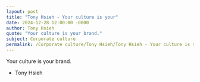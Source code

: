 ```yaml
---
layout: post
title: "Tony Hsieh - Your culture is your"
date: 2024-12-28 12:00:00 -0000
author: Tony Hsieh
quote: "Your culture is your brand."
subject: Corporate culture
permalink: /Corporate culture/Tony Hsieh/Tony Hsieh - Your culture is your
---
```


Your culture is your brand.

- Tony Hsieh
